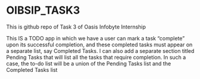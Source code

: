 # OIBSIP_TASK3
This is github repo of Task 3 of Oasis Infobyte Internship

 This IS a TODO app
in which we have  a user can mark a task “complete” upon its successful completion, and these completed tasks must appear on a separate list, say Completed Tasks.
I can also add a separate section titled Pending Tasks that will list all the tasks that require completion. In such a case, the to-do list will be a union of the Pending Tasks list and the Completed Tasks list
